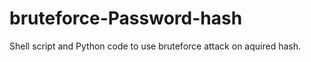 bruteforce-Password-hash
========================

Shell script and Python code to use bruteforce attack on aquired hash.
